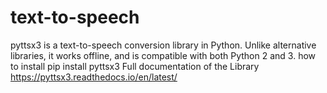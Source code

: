 # text-to-speech
pyttsx3 is a text-to-speech conversion library in Python. Unlike alternative libraries, it works offline, and is compatible with both Python 2 and 3.
how to install
pip install pyttsx3
Full documentation of the Library
https://pyttsx3.readthedocs.io/en/latest/

